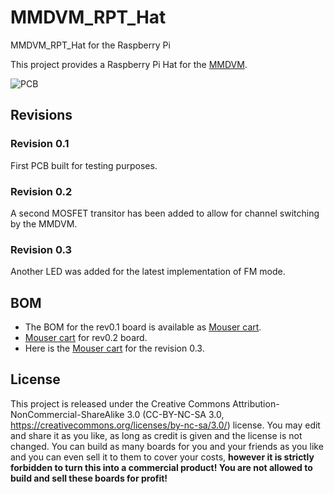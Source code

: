 # MMDVM_RPT_Hat
MMDVM_RPT_Hat for the Raspberry Pi

This project provides a Raspberry Pi Hat for the [MMDVM](https://github.com/g4klx/MMDVM).

![PCB](https://github.com/mathisschmieder/MMDVM_RPT_Hat/blob/master/MMDVM_RPT_Hat.png)

## Revisions

### Revision 0.1
First PCB built for testing purposes.

### Revision 0.2
A second MOSFET transitor has been added to allow for channel switching by the MMDVM.

### Revision 0.3
Another LED was added for the latest implementation of FM mode.

## BOM
* The BOM for the rev0.1 board is available as [Mouser cart](https://www.mouser.com/ProjectManager/ProjectDetail.aspx?AccessID=13f81d64ff).
* [Mouser cart](https://www.mouser.com/ProjectManager/ProjectDetail.aspx?AccessID=fb0666986e) for rev0.2 board.
* Here is the [Mouser cart](https://www.mouser.com/ProjectManager/ProjectDetail.aspx?AccessID=3737004138) for the revision 0.3.

## License
This project is released under the Creative Commons Attribution-NonCommercial-ShareAlike 3.0 (CC-BY-NC-SA 3.0, https://creativecommons.org/licenses/by-nc-sa/3.0/) license. You may edit and share it as you like, as long as credit is given and the license is not changed. You can build as many boards for you and your friends as you like and you can even sell it to them to cover your costs, **however it is strictly forbidden to turn this into a commercial product! You are not allowed to build and sell these boards for profit!**
